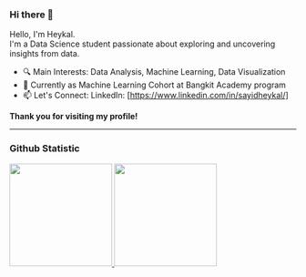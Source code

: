 ### Hi there 👋
Hello, I'm Heykal.<br>
I'm a Data Science student passionate about exploring and uncovering insights from data.
- 🔍 Main Interests: Data Analysis, Machine Learning, Data Visualization
- 🚀 Currently as Machine Learning Cohort at Bangkit Academy program
- 📫 Let's Connect: LinkedIn: [https://www.linkedin.com/in/sayidheykal/]<br>

**Thank you for visiting my profile!**
<hr>

### Github Statistic
<p align="left">
<a href="https://github.com/sayid-alt">
  <img height="180em" src="https://github-readme-stats-eight-theta.vercel.app/api?username=sayid-alt&show_icons=true&theme=algolia&include_all_commits=true&count_private=true"/>
  <img height="180em" src="https://github-readme-stats-eight-theta.vercel.app/api/top-langs/?username=sayid-alt&layout=compact&langs_count=8&theme=algolia"/>
</a>
</p>
